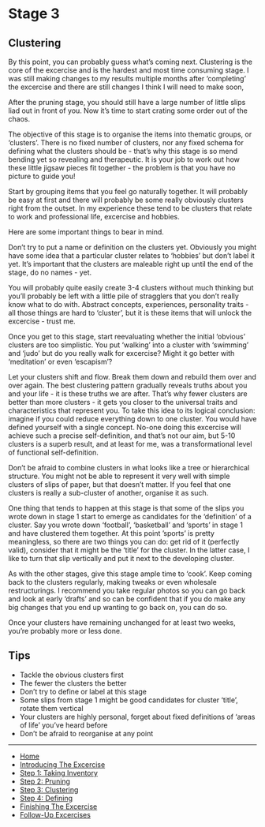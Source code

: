 # Stage 3
## Clustering

By this point, you can probably guess what’s coming next.  Clustering is the core of the excercise and is the hardest and most time consuming stage.  I was still making changes to my results multiple months after ‘completing’ the excercise and there are still changes I think I will need to make soon,

After the pruning stage, you should still have a large number of little slips liad out in front of you.  Now it’s time to start crating some order out of the chaos.

The objective of this stage is to organise the items into thematic groups, or ‘clusters’.  There is no fixed number of clusters, nor any fixed schema for defining what the clusters should be - that’s why this stage is so mend bending yet so revealing and therapeutic.  It is your job to work out how these little jigsaw pieces fit together - the problem is that you have no picture to guide you!

Start by grouping items that you feel go naturally together.  It will probably be easy at first and there will probably be some really obviously clusters right from the outset.  In my experience these tend to be clusters that relate to work and professional life, excercise and hobbies.

Here are some important things to bear in mind.

Don’t try to put a name or definition on the clusters yet.  Obviously you might have some idea that a particular cluster relates to ‘hobbies’ but don’t label it yet.  It’s important that the clusters are maleable right up until the end of the stage, do no names - yet.

You will probably quite easily create 3-4 clusters without much thinking but you’ll probably be left with a little pile of stragglers that you don’t really know what to do with.  Abstract concepts, experiences, personality traits - all those things are hard to ‘cluster’, but it is these items that will unlock the excercise - trust me.

Once you get to this stage, start reevaluating whether the initial ‘obvious’ clusters are too simplistic.  You put ‘walking’ into a cluster with ‘swimming’ and ‘judo’ but do you really walk for excercise? Might it go better with ‘meditation’ or even ‘escapism’?

Let your clusters shift and flow.  Break them down and rebuild them over and over again. The best clustering pattern gradually reveals truths about you and your life - it is these truths we are after.  That’s why fewer clusters are better than more clusters - it gets you closer to the universal traits and characteristics that represent you.  To take this idea to its logical conclusion: imagine if you could reduce everything down to one cluster.  You would have defined yourself with a single concept.  No-one doing this excercise will achieve such a precise self-definition, and that’s not our aim, but 5-10 clusters is a superb result, and at least for me, was a transformational level of functional self-definition.

Don’t be afraid to combine clusters in what looks like a tree or hierarchical structure.  You might not be able to represent it very well with simple clusters of slips of paper, but that doesn’t matter.  If you feel that one clusters is really a sub-cluster of another, organise it as such.

One thing that tends to happen at this stage is that some of the slips you wrote down in stage 1 start to emerge as candidates for the ‘definition’ of a cluster.  Say you wrote down ‘football’, ‘basketball’ and ‘sports’ in stage 1 and have clustered them together.  At this point ’sports’ is pretty meaningless, so there are two things you can do: get rid of it (perfectly valid), consider that it might be the ‘title’ for the cluster.  In the latter case, I like to turn that slip vertically and put it next to the developing cluster. 

As with the other stages, give this stage ample time to ‘cook’.  Keep coming back to the clusters regularly, making tweaks or even wholesale restructurings.  I recommend you take regular photos so you can go back and look at early ‘drafts’ and so can be confident that if you do make any big changes that you end up wanting to go back on, you can do so.

Once your clusters have remaining unchanged for at least two weeks, you’re probably more or less done.

## Tips

- Tackle the obvious clusters first
- The fewer the clusters the better
- Don’t try to define or label at this stage
- Some slips from stage 1 might be good candidates for cluster ‘title’, rotate them vertical
- Your clusters are highly personal, forget about fixed definitions of ‘areas of life’ you’ve heard before
- Don’t be afraid to reorganise at any point

---
- [Home](/functional-clustering)
- [Introducing The Excercise](/functional-clustering/intro)
- [Step 1: Taking Inventory](/functional-clustering/step1)
- [Step 2: Pruning](/functional-clustering/step2)
- [Step 3: Clustering](/functional-clustering/step3)
- [Step 4: Defining](/functional-clustering/step4)
- [Finishing The Excercise](/functional-clustering/finishing)
- [Follow-Up Excercises](/functional-clustering/follow-up)
